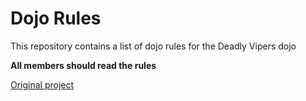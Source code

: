 Dojo Rules
==========

This repository contains a list of dojo rules for the Deadly Vipers dojo

**All members should read the rules**

[Original project](https://github.com/deadlyvipers)

